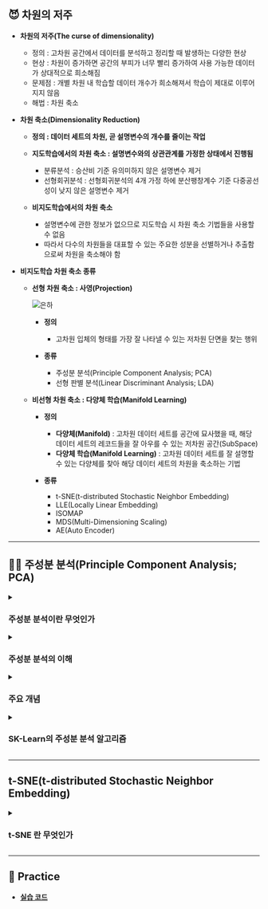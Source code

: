 ## 😈 차원의 저주

- **차원의 저주(The curse of dimensionality)**
    - 정의 : 고차원 공간에서 데이터를 분석하고 정리할 때 발생하는 다양한 현상
    - 현상 : 차원이 증가하면 공간의 부피가 너무 빨리 증가하여 사용 가능한 데이터가 상대적으로 희소해짐
    - 문제점 : 개별 차원 내 학습할 데이터 개수가 희소해져서 학습이 제대로 이루어지지 않음
    - 해법 : 차원 축소

- **차원 축소(Dimensionality Reduction)**
    - **정의 : 데이터 세트의 차원, 곧 설명변수의 개수를 줄이는 작업**

    - **지도학습에서의 차원 축소 : 설명변수와의 상관관계를 가정한 상태에서 진행됨**
        - 분류분석 : 승산비 기준 유의미하지 않은 설명변수 제거
        - 선형회귀분석 : 선형회귀분석의 4개 가정 하에 분산팽창계수 기준 다중공선성이 낮지 않은 설명변수 제거
    
    - **비지도학습에서의 차원 축소**
        - 설명변수에 관한 정보가 없으므로 지도학습 시 차원 축소 기법들을 사용할 수 없음
        - 따라서 다수의 차원들을 대표할 수 있는 주요한 성분을 선별하거나 추출함으로써 차원을 축소해야 함

- **비지도학습 차원 축소 종류**
    - **선형 차원 축소 : 사영(Projection)**

        ![은하](https://t1.daumcdn.net/cfile/tistory/99CB343359F2DA5E07)

        - **정의**
            - 고차원 입체의 형태를 가장 잘 나타낼 수 있는 저차원 단면을 찾는 행위
        
        - **종류**
            - 주성분 분석(Principle Component Analysis; PCA)
            - 선형 판별 분석(Linear Discriminant Analysis; LDA)
    
    - **비선형 차원 축소 : 다양체 학습(Manifold Learning)**
        
        - **정의**
            - **다양체(Manifold)** : 고차원 데이터 세트를 공간에 묘사했을 때, 해당 데이터 세트의 레코드들을 잘 아우를 수 있는 저차원 공간(SubSpace)
            - **다양체 학습(Manifold Learning)** : 고차원 데이터 세트를 잘 설명할 수 있는 다양체를 찾아 해당 데이터 세트의 차원을 축소하는 기법

        - **종류**
            - t-SNE(t-distributed Stochastic Neighbor Embedding)
            - LLE(Locally Linear Embedding)
            - ISOMAP
            - MDS(Multi-Dimensioning Scaling)
            - AE(Auto Encoder)

---

## 🧚‍♀️ 주성분 분석(Principle Component Analysis; PCA)

<details><summary><h3>주성분 분석이란 무엇인가</h3></summary>

- **사영(Projection)**

    ![은하](https://t1.daumcdn.net/cfile/tistory/99CB343359F2DA5E07)

    - **정의 : 선형 차원 축소 기법**
        - 고차원 입체의 형태를 가장 잘 나타낼 수 있는 저차원 단면을 찾는 행위
    
    - **종류**
        - 주성분 분석(Principle Component Analysis; PCA)
        - 선형 판별 분석(Linear Discriminant Analysis; LDA)

- **주성분 분석(Principle Component Analysis)**

    - **정의 : 변수 간에 존재하는 상관관계를 이용하여 이를 대표하는 주성분을 추출하여 차원을 축소하는 기법**

    - **이슈 : 정보(특성) 유실 문제**

        ![04AD38E4-3544-4BEC-952C-0B4542AA1538](https://user-images.githubusercontent.com/116495744/224222113-e15b8091-9a64-4a49-bd7d-916d4bb75874.jpg)

    - **해법 : 분산을 최대한 보존함으로써 레코드 간 특성별 차이를 보존함**

        ![IMG_7017](https://user-images.githubusercontent.com/116495744/224222115-02d0ecb3-112d-4417-a39f-8d69f91ad84f.jpg)

</details>

<details><summary><h3>주성분 분석의 이해</h3></summary>

- **주성분 분석의 직관적 이해**

    - **Whitening**

        ![IMG_7004](https://user-images.githubusercontent.com/116495744/224222107-98d84b92-79bd-47c0-b430-aa2584b9e22f.JPG)

        - N개의 설명변수에 대하여 모든 설명변수의 평균을 원점으로 하는 N차원 그래프를 생성함
        - 데이터 세트를 그래프에 묘사함

    - **주성분 추출**

        ![사영](https://user-images.githubusercontent.com/116495744/224226095-898ac9a8-9cec-4b0d-a553-074bbc6a1ffd.jpeg)

        - 원점을 지나는 직선 중에서 모든 레코드를 사영했을 때 SS가 가장 큰 직선을 찾음
        - 원점을 지나고 앞서 구한 직선과 직교하면서 SS가 가장 큰 직선을 찾음
        - 원점을 지나고 앞서 구한 직선들과 직교하면서 SS가 가장 큰 직선을 찾음
        - 위 과정을 반복하면서 차원의 갯수만큼의 직선을 찾음

    - **주성분 선별**
        - **직선**
            - 위 절차를 통해 찾은 직선들을 해당 데이터 세트의 주성분(Principle Component; PC)이라고 정의함
        
        - **SS(Sum of Squared Distance)**
            - 원점과 사영점 간 거리 제곱의 합을 해당 직선의 SS라고 정의함
            - 원점과 특정 레코드의 사영점 간 거리의 제곱을 해당 레코드의 주성분값으로 해석함
            - 전체 직선의 SS 대비 특정 직선의 SS를 해당 직선이 전체 특성을 설명하는 정도로 해석함
        
        - **주성분 선별**
            - N차원 데이터 세트를 k차원으로 줄이고자 하는 경우
            - SS 기준 상위 k개 주성분을 추출함

- **주성분 분석의 수학적 이해**
    
    - **주성분 추출**
        - 데이터 세트의 공분산행렬을 구함
        - 공분산행렬의 고유벡터와 고유값을 구함
    
    - **주성분 선별**
        - **고유벡터(EigenVector)**
            - 위 절차를 통해 찾은 고유벡터를 해당 데이터 세트의 주성분이라고 정의함
            - 특정 레코드에 대응하는 고유벡터의 원소를 해당 레코드의 주성분값으로 해석함
        
        - **고유값(EigenValue)**
            - 전체 고유벡터의 고유값 대비 특정 고유벡터의 고유값을 해당 고유벡터가 전체 특성을 설명하는 정도로 해석함
        
        - **주성분 선별**
            - 고유벡터를 고유값 기준으로 내림차순 정렬
            - 원하는 차원 수만큼 고유벡터를 선별

</details>

<details><summary><h3>주요 개념</h3></summary>

- **분산(Variance; Var)**

    $$var(X) = \displaystyle\sum_{i=0}^{n}\frac{(X-\overline{X})^2}{n}$$

    - 정의 : 단차원 데이터 세트에 대하여 평균점을 중심으로 레코드가 흩어진 정도

- **공분산(Covariance; Cov)**

    $$cov(X, Y) = \displaystyle\sum_{i=0}^{n}\frac{(X_i-\overline{X})(Y_i-\overline{Y})}{n}$$

    - 정의 : 다차원 데이터 세트에 대하여 평균점을 중심으로 레코드가 흩어진 정도
    - 해석 : 2개의 축을 가정했을 때, 한 변수의 증감에 따른 다른 변수의 증감 경향성

- **공분산행렬(Covariance Matrix)**

    $$ \sum = 
    \begin{pmatrix}
    var(X) & cov(X, Y) \\
    cov(Y, X) & var(Y)
    \end{pmatrix} $$

    - **정의**
        - 다차원 데이터 세트를 구성하는 변수(혹은 축) $X, Y, Z, \cdots$ 에 대하여
        - $i$ 번째, $j$ 번째 변수(혹은 축)의 공분산을 $(i, j)$ 의 값으로 가지는 정방행렬

    - **상관관계와 공분산행렬**
        - **상관행렬(Correlation Matrix)** : 공분산행렬을 정규화한 행렬
        - **피어슨 상관계수(Pearson Correlation Coefficient)** : 상관행렬을 구성하는 스칼라

    - **선형변환과 공분산행렬**

        ![공분산행렬과 고유벡터](https://user-images.githubusercontent.com/116495744/224226188-05975c29-4ac8-4572-b796-fb7eec3bab5a.jpeg)

        - 임의의 행렬 P에 대하여 그 공분산행렬을 행렬 Q에 내적하는 경우
        - 그래프상으로 표현된 Q의 분포가 P의 분포와 유사한 형태로 변환됨

- **고유벡터(EigenVector)와 고유값(EigenValue)**

    $$\sum \cdot V = \lambda \times V$$

    - **고유벡터(EigenVector)** : 임의의 데이터 세트에 대하여 그 공분산행렬을 내적하여 선형변환하더라도 방향이 변환 전과 동일한 벡터
    - **고유값(EigenValue)** : 임의의 데이터 세트에 대하여 그 공분산행렬을 내적하기 전 고유벡터의 길이 대비 내적한 후 고유벡터의 길이
    
</details>

<details><summary><h3>SK-Learn의 주성분 분석 알고리즘</h3></summary>

- **사용 방법**

    ```
    from sklearn.decomposition import PCA

    # PCA 알고리즘 인스턴스 생성
    # 축소할 차원의 수를 3으로 설정
    pca = PCA(n_components = 3)

    # 주성분 탐색
    pca.fit(X)

    # 데이터 세트 차원 축소
    X = pca.transform(X)
    ```

- **주요 하이퍼파라미터**
    - `random_state = None`
    - `n_components` : 축소할 차원의 개수
    - `whiten = False` : 원점을 모든 설명변수들의 평균으로 조정할 것인지 여부

- **다음의 속성을 통해 훈련된 모델의 정보를 확인할 수 있음**
    - `n_samples_` : 레코드 개수
    - `n_features_` : 축소 전 차원의 개수
    - `feature_names_in_` : 축소 전 차원명
    - `mean_` : 축소 전 차원별 평균
    - `n_components_` : 축소 후 차원의 개수
    - `components_` : 고유벡터
    - `explained_variance_` : 각 고유벡터의 고유값
    - `explained_variance_ratio_` : 전체 고유벡터의 고유값 대비 각 고유벡터의 고유값

</details>

---

## t-SNE(t-distributed Stochastic Neighbor Embedding)

<details><summary><h3>t-SNE 란 무엇인가</h3></summary>

- **다양체 학습(Manifold Learning)**

    ![IMG_355193D3C896-1](https://user-images.githubusercontent.com/116495744/224497076-8a2e6100-88a5-444c-abb9-377e61e961ee.jpeg)

    ![IMG_7076](https://user-images.githubusercontent.com/116495744/224497029-3bc16551-ba2a-454e-9868-a77335636858.jpg)

    - **정의 : 비선형 차원 축소 기법**
        - **다양체(Manifold)** : 고차원 데이터 세트를 공간에 묘사했을 때, 해당 데이터 세트의 레코드들을 잘 아우를 수 있는 저차원 공간(SubSpace)
        - **다양체 학습(Manifold Learning)** : 고차원 데이터 세트를 잘 설명할 수 있는 다양체를 찾아 해당 데이터 세트의 차원을 축소하는 기법

    - **종류**
        - t-SNE(t-distributed Stochastic Neighbor Embedding)
        - LLE(Locally Linear Embedding)
        - ISOMAP
        - MDS(Multi-Dimensioning Scaling)
        - AE(Auto Encoder)

- **t-SNE(t-distributed Stochastic Neighbor Embedding)**

</details>

---

## 📝 Practice

- [**실습 코드**]()